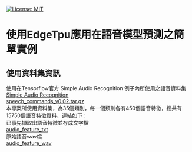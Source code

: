 [![License: MIT](https://img.shields.io/badge/License-MIT-red.svg)](https://opensource.org/licenses/MIT)

# 使用EdgeTpu應用在語音模型預測之簡單實例

使用資料集資訊
--
使用在Tensorflow官方 Simple Audio Recognition 例子內所使用之語音資料集<br/>
[Simple Audio Recognition](https://www.tensorflow.org/tutorials/sequences/audio_recognition)<br/>
[speech_commands_v0.02.tar.gz](https://storage.cloud.google.com/download.tensorflow.org/data/speech_commands_v0.02.tar.gz)<br/>
本專案所使用資料集，為35個類別，每一個類別各有450個語音特徵，總共有15750個語音特徵資料，連結如下：<br/>
已事先擷取出語音特徵並存成文字檔<br/>
[audio_feature_txt](https://drive.google.com/open?id=11X-vlDNjCH4t98fRs5reBuSXolAUeh7b)<br/>
原始語音wav檔<br/>
[audio_feature_wav](https://drive.google.com/open?id=1xnBpX8WsJtV2hbcY90O0Pw17sXZmpi80)<br/>

